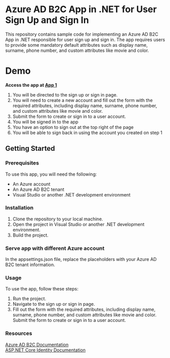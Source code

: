 # Azure AD B2C App in .NET for User Sign Up and Sign In
This repository contains sample code for implementing an Azure AD B2C App in .NET responsible for user sign up and sign in. The app requires users to provide some mandatory default attributes such as display name, surname, phone number, and custom attributes like movie and color.

# Demo
<b> Access the app at <a href="https://uniccapp1.azurewebsites.net">App 1</a> </b>
1. You will be directed to the sign up or sign in page.
2. You will need to create a new account and fill out the form with the required attributes, including display name, surname, phone number, and custom attributes like movie and color. 
3. Submit the form to create or sign in to a user account.
4. You will be signed in to the app
5. You have an option to sign out at the top right of the page
6. You will be able to sign back in using the account you created on step 1


## Getting Started
### Prerequisites
To use this app, you will need the following:

- An Azure account
- An Azure AD B2C tenant
- Visual Studio or another .NET development environment

### Installation 
1. Clone the repository to your local machine.
2. Open the project in Visual Studio or another .NET development environment.
3. Build the project.

### Serve app with different Azure account
In the appsettings.json file, replace the placeholders with your Azure AD B2C tenant information.

### Usage
To use the app, follow these steps:

1. Run the project.
2. Navigate to the sign up or sign in page.
3. Fill out the form with the required attributes, including display name, surname, phone number, and custom attributes like movie and color.
Submit the form to create or sign in to a user account.

### Resources
<a href="https://docs.microsoft.com/en-us/azure/active-directory-b2c/">Azure AD B2C Documentation </a> <br/>
<a href="https://docs.microsoft.com/en-us/aspnet/core/security/authentication/identity?view=aspnetcore-6.0&tabs=visual-studio">ASP.NET Core Identity Documentation </a>
